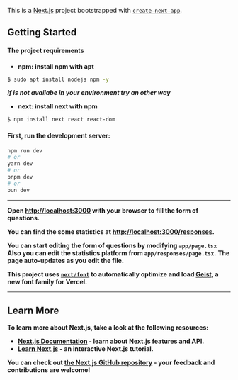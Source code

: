 This is a [Next.js](https://nextjs.org) project bootstrapped with [`create-next-app`](https://nextjs.org/docs/app/api-reference/cli/create-next-app).

## Getting Started

#### **The project requirements**
- **npm: install npm with apt**
```bash
$ sudo apt install nodejs npm -y
```
***if is not availabe in your environment try an other way***
- **next: install next with npm**
```bash
$ npm install next react react-dom
```

#### **First, run the development server:**

```bash
npm run dev
# or
yarn dev
# or
pnpm dev
# or
bun dev
```
---

**Open [http://localhost:3000](http://localhost:3000) with your browser to fill the form of questions.**

**You can find the some statistics at [http://localhost:3000/responses](http://localhost:3000/responses).**

**You can start editing the form of questions by modifying `app/page.tsx`**
**Also you can edit the statistics platform from `app/responses/page.tsx`.**
**The page auto-updates as you edit the file.**

**This project uses [`next/font`](https://nextjs.org/docs/app/building-your-application/optimizing/fonts) to automatically optimize and load [Geist](https://vercel.com/font), a new font family for Vercel.**

---

## Learn More

**To learn more about Next.js, take a look at the following resources:**

- **[Next.js Documentation](https://nextjs.org/docs) - learn about Next.js features and API.**
- **[Learn Next.js](https://nextjs.org/learn) - an interactive Next.js tutorial.**

**You can check out [the Next.js GitHub repository](https://github.com/vercel/next.js) - your feedback and contributions are welcome!**

